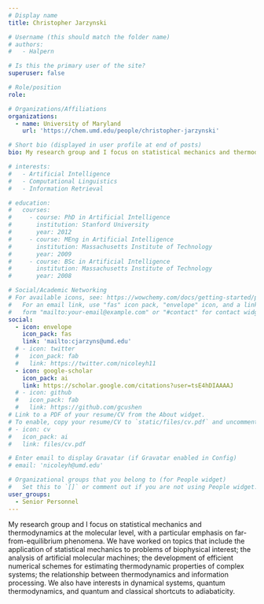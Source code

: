 ```yaml
---
# Display name
title: Christopher Jarzynski

# Username (this should match the folder name)
# authors:
#   - Halpern

# Is this the primary user of the site?
superuser: false

# Role/position
role: 

# Organizations/Affiliations
organizations:
  - name: University of Maryland
    url: 'https://chem.umd.edu/people/christopher-jarzynski'

# Short bio (displayed in user profile at end of posts)
bio: My research group and I focus on statistical mechanics and thermodynamics at the molecular level, with a particular emphasis on far-from-equilibrium phenomena. We have worked on topics that include the application of statistical mechanics to problems of biophysical interest; the analysis of artificial molecular machines; the development of efficient numerical schemes for estimating thermodynamic properties of complex systems; the relationship between thermodynamics and information processing. We also have interests in dynamical systems, quantum thermodynamics, and quantum and classical shortcuts to adiabaticity.

# interests:
#   - Artificial Intelligence
#   - Computational Linguistics
#   - Information Retrieval

# education:
#   courses:
#     - course: PhD in Artificial Intelligence
#       institution: Stanford University
#       year: 2012
#     - course: MEng in Artificial Intelligence
#       institution: Massachusetts Institute of Technology
#       year: 2009
#     - course: BSc in Artificial Intelligence
#       institution: Massachusetts Institute of Technology
#       year: 2008

# Social/Academic Networking
# For available icons, see: https://wowchemy.com/docs/getting-started/page-builder/#icons
#   For an email link, use "fas" icon pack, "envelope" icon, and a link in the
#   form "mailto:your-email@example.com" or "#contact" for contact widget.
social:
  - icon: envelope
    icon_pack: fas
    link: 'mailto:cjarzyns@umd.edu'
  # - icon: twitter
  #   icon_pack: fab
  #   link: https://twitter.com/nicoleyh11
  - icon: google-scholar
    icon_pack: ai
    link: https://scholar.google.com/citations?user=tsE4hDIAAAAJ
  # - icon: github
  #   icon_pack: fab
  #   link: https://github.com/gcushen
# Link to a PDF of your resume/CV from the About widget.
# To enable, copy your resume/CV to `static/files/cv.pdf` and uncomment the lines below.
# - icon: cv
#   icon_pack: ai
#   link: files/cv.pdf

# Enter email to display Gravatar (if Gravatar enabled in Config)
# email: 'nicoleyh@umd.edu'

# Organizational groups that you belong to (for People widget)
#   Set this to `[]` or comment out if you are not using People widget.
user_groups:
  - Senior Personnel
---
```


My research group and I focus on statistical mechanics and thermodynamics at the molecular level, with a particular emphasis on far-from-equilibrium phenomena. We have worked on topics that include the application of statistical mechanics to problems of biophysical interest; the analysis of artificial molecular machines; the development of efficient numerical schemes for estimating thermodynamic properties of complex systems; the relationship between thermodynamics and information processing. We also have interests in dynamical systems, quantum thermodynamics, and quantum and classical shortcuts to adiabaticity.